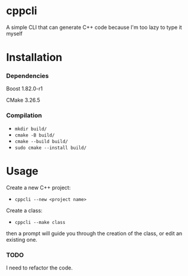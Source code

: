 # cppcli
A simple CLI that can generate C++ code because I'm too lazy to type it myself

# Installation
### Dependencies
Boost 1.82.0-r1

CMake 3.26.5

### Compilation
* `mkdir build/`
* `cmake -B build/`
* `cmake --build build/`
* `sudo cmake --install build/`

# Usage
Create a new C++ project:

* `cppcli --new <project name>`

Create a class:

* `cppcli --make class`

then a prompt will guide you through the creation of the class, or edit an existing one.

### TODO
I need to refactor the code.
